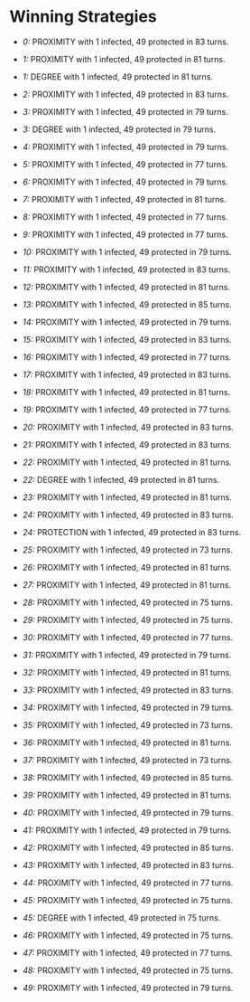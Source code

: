 # Winning Strategies

* _0:_ PROXIMITY with 1 infected, 49 protected in 83 turns.


* _1:_ PROXIMITY with 1 infected, 49 protected in 81 turns.


* _1:_ DEGREE with 1 infected, 49 protected in 81 turns.


* _2:_ PROXIMITY with 1 infected, 49 protected in 83 turns.


* _3:_ PROXIMITY with 1 infected, 49 protected in 79 turns.


* _3:_ DEGREE with 1 infected, 49 protected in 79 turns.


* _4:_ PROXIMITY with 1 infected, 49 protected in 79 turns.


* _5:_ PROXIMITY with 1 infected, 49 protected in 77 turns.


* _6:_ PROXIMITY with 1 infected, 49 protected in 79 turns.


* _7:_ PROXIMITY with 1 infected, 49 protected in 81 turns.


* _8:_ PROXIMITY with 1 infected, 49 protected in 77 turns.


* _9:_ PROXIMITY with 1 infected, 49 protected in 77 turns.


* _10:_ PROXIMITY with 1 infected, 49 protected in 79 turns.


* _11:_ PROXIMITY with 1 infected, 49 protected in 83 turns.


* _12:_ PROXIMITY with 1 infected, 49 protected in 81 turns.


* _13:_ PROXIMITY with 1 infected, 49 protected in 85 turns.


* _14:_ PROXIMITY with 1 infected, 49 protected in 79 turns.


* _15:_ PROXIMITY with 1 infected, 49 protected in 83 turns.


* _16:_ PROXIMITY with 1 infected, 49 protected in 77 turns.


* _17:_ PROXIMITY with 1 infected, 49 protected in 83 turns.


* _18:_ PROXIMITY with 1 infected, 49 protected in 81 turns.


* _19:_ PROXIMITY with 1 infected, 49 protected in 77 turns.


* _20:_ PROXIMITY with 1 infected, 49 protected in 83 turns.


* _21:_ PROXIMITY with 1 infected, 49 protected in 83 turns.


* _22:_ PROXIMITY with 1 infected, 49 protected in 81 turns.


* _22:_ DEGREE with 1 infected, 49 protected in 81 turns.


* _23:_ PROXIMITY with 1 infected, 49 protected in 81 turns.


* _24:_ PROXIMITY with 1 infected, 49 protected in 83 turns.


* _24:_ PROTECTION with 1 infected, 49 protected in 83 turns.


* _25:_ PROXIMITY with 1 infected, 49 protected in 73 turns.


* _26:_ PROXIMITY with 1 infected, 49 protected in 81 turns.


* _27:_ PROXIMITY with 1 infected, 49 protected in 81 turns.


* _28:_ PROXIMITY with 1 infected, 49 protected in 75 turns.


* _29:_ PROXIMITY with 1 infected, 49 protected in 75 turns.


* _30:_ PROXIMITY with 1 infected, 49 protected in 77 turns.


* _31:_ PROXIMITY with 1 infected, 49 protected in 79 turns.


* _32:_ PROXIMITY with 1 infected, 49 protected in 81 turns.


* _33:_ PROXIMITY with 1 infected, 49 protected in 83 turns.


* _34:_ PROXIMITY with 1 infected, 49 protected in 79 turns.


* _35:_ PROXIMITY with 1 infected, 49 protected in 73 turns.


* _36:_ PROXIMITY with 1 infected, 49 protected in 81 turns.


* _37:_ PROXIMITY with 1 infected, 49 protected in 73 turns.


* _38:_ PROXIMITY with 1 infected, 49 protected in 85 turns.


* _39:_ PROXIMITY with 1 infected, 49 protected in 81 turns.


* _40:_ PROXIMITY with 1 infected, 49 protected in 79 turns.


* _41:_ PROXIMITY with 1 infected, 49 protected in 79 turns.


* _42:_ PROXIMITY with 1 infected, 49 protected in 85 turns.


* _43:_ PROXIMITY with 1 infected, 49 protected in 83 turns.


* _44:_ PROXIMITY with 1 infected, 49 protected in 77 turns.


* _45:_ PROXIMITY with 1 infected, 49 protected in 75 turns.


* _45:_ DEGREE with 1 infected, 49 protected in 75 turns.


* _46:_ PROXIMITY with 1 infected, 49 protected in 75 turns.


* _47:_ PROXIMITY with 1 infected, 49 protected in 77 turns.


* _48:_ PROXIMITY with 1 infected, 49 protected in 75 turns.


* _49:_ PROXIMITY with 1 infected, 49 protected in 79 turns.


